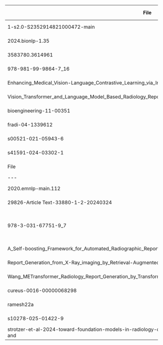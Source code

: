 | File | Modality | Datasets (train) | Datasets (eval) | Paired | VLM? | Model | Class | Task | Vision Enc | Lang Dec | Fusion | Objectives | Family | RAG | Metrics(primary) |
|---|---|---|---|---|---|---|---|---|---|---|---|---|---|---|---|
| 1-s2.0-S2352914821000472-main | Not reported | Not reported | Not reported | Not reported | Not reported | Not reported | Not reported | Not reported | Not reported | Not reported | Not reported | Not reported | Not reported | Not reported | Not reported |
| 2024.bionlp-1.35 | Not reported | Not reported | Not reported | Not reported | Not reported | Not reported | Not reported | Not reported | Not reported | Not reported | Not reported | Not reported | Not reported | Not reported | Not reported |
| 3583780.3614961 | Not reported | Not reported | Not reported | Not reported | Not reported | Not reported | Not reported | Not reported | Not reported | Not reported | Not reported | Not reported | Not reported | Not reported | Not reported |
| 978-981-99-9864-7_16 | Not reported | Not reported | Not reported | Not reported | Not reported | Not reported | Not reported | Not reported | Not reported | Not reported | Not reported | Not reported | Not reported | Not reported | Not reported |
| Enhancing_Medical_Vision-Language_Contrastive_Learning_via_Inter-Matching_Relation_Modeling | Not reported | Not reported | Not reported | Not reported | Not reported | Not reported | Not reported | Not reported | Not reported | Not reported | Not reported | Not reported | Not reported | Not reported | Not reported |
| Vision_Transformer_and_Language_Model_Based_Radiology_Report_Generation | Not reported | Not reported | Not reported | Not reported | Not reported | Not reported | Not reported | Not reported | Not reported | Not reported | Not reported | Not reported | Not reported | Not reported | Not reported |
| bioengineering-11-00351 | Not reported | Not reported | Not reported | Not reported | Not reported | Not reported | Not reported | Not reported | Not reported | Not reported | Not reported | Not reported | Not reported | Not reported | Not reported |
| fradi-04-1339612 | Not reported | Not reported | Not reported | Not reported | Not reported | Not reported | Not reported | Not reported | Not reported | Not reported | Not reported | Not reported | Not reported | Not reported | Not reported |
| s00521-021-05943-6 | Not reported | Not reported | Not reported | Not reported | Not reported | Not reported | Not reported | Not reported | Not reported | Not reported | Not reported | Not reported | Not reported | Not reported | Not reported |
| s41591-024-03302-1 | Not reported | Not reported | Not reported | Not reported | Not reported | Not reported | Not reported | Not reported | Not reported | Not reported | Not reported | Not reported | Not reported | Not reported | Not reported |
| File | Modality | Datasets (train) | Datasets (eval) | Paired | VLM? | Model | Class | Task | Vision Enc | Lang Dec | Fusion | Objectives | Family | RAG | Metrics(primary) |
|---|---|---|---|---|---|---|---|---|---|---|---|---|---|---|---|
| 2020.emnlp-main.112 | Not reported | Not reported | Not reported | Not reported | Not reported | Not reported | Not reported | Not reported | Not reported | Not reported | Not reported | Not reported | Not reported | Not reported | Not reported |
| 29826-Article Text-33880-1-2-20240324 | Not reported | Not reported | Not reported | Not reported | Not reported | Not reported | Not reported | Not reported | Not reported | Not reported | Not reported | Not reported | Not reported | Not reported | Not reported |
| 978-3-031-67751-9_7 | Vision-Language | MIMIC-CXR, RSNA Pneumonia | Not reported | Not reported | Not reported | CLIP | Not reported | Zero-shot classiﬁcation | Not reported | bioclinicalBERT | Bidirectional cross-attention | Contrastive loss | Medical Vision-Language Pre-training | Not reported | AUC, F1, Accuracy |
| A_Self-boosting_Framework_for_Automated_Radiographic_Report_Generation | Not reported | Not reported | Not reported | Not reported | Not reported | Not reported | Not reported | Not reported | Not reported | Not reported | Not reported | Not reported | Not reported | Not reported | Not reported |
| Report_Generation_from_X-Ray_imaging_by_Retrieval-Augmented_Generation_and_improved_Image-Text_Matching | Not reported | Not reported | Not reported | Not reported | Not reported | Not reported | Not reported | Not reported | Not reported | Not reported | Not reported | Not reported | Not reported | Not reported | Not reported |
| Wang_METransformer_Radiology_Report_Generation_by_Transformer_With_Multiple_Learnable_Expert_CVPR_2023_paper | Not reported | Not reported | Not reported | Not reported | Not reported | Not reported | Not reported | Not reported | Not reported | Not reported | Not reported | Not reported | Not reported | Not reported | Not reported |
| cureus-0016-00000068298 | Not reported | Not reported | Not reported | Not reported | Not reported | Not reported | Not reported | Not reported | Not reported | Not reported | Not reported | Not reported | Not reported | Not reported | Not reported |
| ramesh22a | Not reported | Not reported | Not reported | Not reported | Not reported | Not reported | Not reported | Not reported | Not reported | Not reported | Not reported | Not reported | Not reported | Not reported | Not reported |
| s10278-025-01422-9 | Not reported | Not reported | Not reported | Not reported | Not reported | Not reported | Not reported | Not reported | Not reported | Not reported | Not reported | Not reported | Not reported | Not reported | Not reported |
| strotzer-et-al-2024-toward-foundation-models-in-radiology-quantitative-assessment-of-gpt-4v-s-multimodal-and | Not reported | Not reported | Not reported | Not reported | Not reported | Not reported | Not reported | Not reported | Not reported | Not reported | Not reported | Not reported | Not reported | Not reported | Not reported |